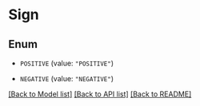 # Sign

## Enum


* `POSITIVE` (value: `"POSITIVE"`)

* `NEGATIVE` (value: `"NEGATIVE"`)


[[Back to Model list]](../README.md#documentation-for-models) [[Back to API list]](../README.md#documentation-for-api-endpoints) [[Back to README]](../README.md)


